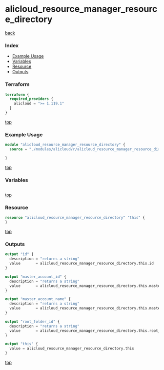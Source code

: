 # alicloud_resource_manager_resource_directory

[back](../alicloud.md)

### Index

- [Example Usage](#example-usage)
- [Variables](#variables)
- [Resource](#resource)
- [Outputs](#outputs)

### Terraform

```terraform
terraform {
  required_providers {
    alicloud = ">= 1.119.1"
  }
}
```

[top](#index)

### Example Usage

```terraform
module "alicloud_resource_manager_resource_directory" {
  source = "./modules/alicloud/r/alicloud_resource_manager_resource_directory"

}
```

[top](#index)

### Variables

```terraform
```

[top](#index)

### Resource

```terraform
resource "alicloud_resource_manager_resource_directory" "this" {
}
```

[top](#index)

### Outputs

```terraform
output "id" {
  description = "returns a string"
  value       = alicloud_resource_manager_resource_directory.this.id
}

output "master_account_id" {
  description = "returns a string"
  value       = alicloud_resource_manager_resource_directory.this.master_account_id
}

output "master_account_name" {
  description = "returns a string"
  value       = alicloud_resource_manager_resource_directory.this.master_account_name
}

output "root_folder_id" {
  description = "returns a string"
  value       = alicloud_resource_manager_resource_directory.this.root_folder_id
}

output "this" {
  value = alicloud_resource_manager_resource_directory.this
}
```

[top](#index)